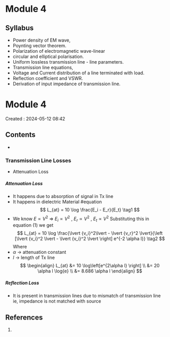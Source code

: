 # Module 4
## Syllabus
- Power density of EM wave,
- Poynting vector theorem.
- Polarization of electromagnetic wave-linear
-  circular and elliptical polarisation.
- Uniform lossless transmission line - line parameters.
- Transmission line equations,
- Voltage and Current distribution of a line terminated with load.
- Reflection coefficient and VSWR.
- Derivation of input impedance of transmission line.
# Module 4
Created : 2024-05-12 08:42


## Contents
- 
### Transmission Line Losses
- Attenuation Loss

##### Attenuation Loss
- It happens due to absorption of signal in Tx line
- It happens in dielectric Material
#equation 
$$
L_{at} = 10 \log \frac{E_i - E_r}{E_t} \tag1 
$$
- We know $E \propto V^2$ => $E_i \propto V^2$ , $E_r \propto V^2$ , $E_t \propto V^2$ Substituting this in equation $(1)$ we get
$$
L_{at} = 10 \log \frac{\lvert {v_i}^2\lvert - \lvert {v_r}^2 \lvert}{\left  [\lvert {v_i}^2 \lvert - \lvert {v_i}^2 \lvert  \right] e^{-2 \alpha l}}    \tag2
$$
Where 
- $\alpha$ -> attenuation constant
- $l$ -> length of Tx line
$$
\begin{align}
L_{at} &= 10 \log\left[e^{2\alpha l} \right] \\
 &= 20 \alpha l \log{e} \\
 &= 8.686 \alpha l
\end{align}
$$
##### Reflection Loss
- It is present in transmission lines due to mismatch of transmission line ie, impedance is not matched with source 
## References
1. 